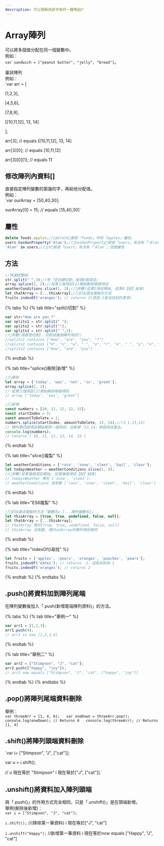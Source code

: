```yaml
---
description: 可以理解成是字串的一種嗎@@?
---
```


# Array陣列

可以將多個值分配在同一個變數中。  
例如：  
 `var sandwich = ["peanut butter", "jelly", "bread"]`。

巢狀陣列  
例如：  
`var arr = [  
  [1,2,3],  
  [4,5,6],  
  [7,8,9],  
  [[10,11,12], 13, 14]  
];  
  
arr[3]; // equals [[10,11,12], 13, 14]  
arr[3][0]; // equals [10,11,12]  
arr[3][0][1]; // equals 11`

## 修改陣列內資料\[\]

直接指定陣列變數的第幾的字，再給他分配值。  
例如：  
`var ourArray = [50,40,30];  
ourArray[0] = 15; // equals [15,40,30]`

## 屬性

```javascript
delete foods.apples;//🔹delete🔹刪除「foods」中的「apples」屬性。
users.hasOwnProperty('Alan');//🔹hasOwnProperty🔹檢查「users」有沒有「'Alan'」這個屬性
'Alan' in users;//🔹in🔹檢查「users」有沒有「'Alan'」這個屬性
```

## 方法

```javascript
//快速統整XD
str.split(" ",3);//用「空白鍵切割，給頭3個項目」
array.splice(2, 2);//從第三個項目[2]開始刪除兩個項目
weatherConditions.slice(1, 3);//🔸參數(從第2項目開始, 從第4【前】結束)
let thatArray = [...thisArray];//🔸ES6語法複製的方法
fruits.indexOf('oranges'); // returns 2(若是-1是沒找到的意思)
```

{% tabs %}
{% tab title="split\(\)切割" %}
```javascript
var str="How are you ?"
var splits1 = str.split(" ");
var splits2 = str.split("");
var splits3 = str.split(" ",3);
//🔸參數(用甚麼切割[，切割成幾個陣列項目])
//splits1 contains ["How", "are", "you", "?"]
//splits2 contains ["H", "o", "w", " ", "a", "r", "e", " ", "y", "o", "u", " ", "?"]
//splits3 contains ["How", "are", "you"]
```
{% endtab %}

{% tab title="splice\(\)刪除\|新增" %}
```javascript
//🔸刪除
let array = ['today', 'was', 'not', 'so', 'great'];
array.splice(2, 2);
// 從第三個項目[2]開始刪除兩個項目
// array ['today', 'was', 'great']

//🔸新增
const numbers = [10, 11, 12, 12, 15];
const startIndex = 3;
const amountToDelete = 1;
numbers.splice(startIndex, amountToDelete, 13, 14);//(3,1,13,14)
// 陣列第四個項目開始刪除一個項目，並新增「13,14」兩個項目進去。
console.log(numbers);
// returns [ 10, 11, 12, 13, 14, 15 ]
```
{% endtab %}

{% tab title="slice\(\)複製" %}
```javascript
let weatherConditions = ['rain', 'snow', 'sleet', 'hail', 'clear'];
let todaysWeather = weatherConditions.slice(1, 3);
//🔸參數(從第幾個項目開始, 從第幾個項目【前】結束)
// todaysWeather 等於 ['snow', 'sleet'];
// weatherConditions 沒有變 ['rain', 'snow', 'sleet', 'hail', 'clear']
```
{% endtab %}

{% tab title="ES6複製" %}
```javascript
//🔸ES6語法複製的方法「變數名= [...陣列變數名]」
let thisArray = [true, true, undefined, false, null];
let thatArray = [...thisArray];
// thatArray 等於[true, true, undefined, false, null]
// thisArray 沒有變, 跟thatArray的陣列項目相同
```
{% endtab %}

{% tab title="indexOf\(\)尋找" %}
```javascript
let fruits = ['apples', 'pears', 'oranges', 'peaches', 'pears'];
fruits.indexOf('dates'); // returns -1，沒有找到為-1
fruits.indexOf('oranges'); // returns 2
```
{% endtab %}
{% endtabs %}

## .push\(\)將資料加到陣列尾端

在陣列變數後加入「.push\(新增尾端陣列資料\)」的方法。

{% tabs %}
{% tab title="舉例一" %}
```javascript
var arr1 = [1,2,3];
arr1.push(4);
// arr1 is now [1,2,3,4]
```
{% endtab %}

{% tab title="舉例二" %}
```javascript
var arr2 = ["Stimpson", "J", "cat"];
arr2.push(["happy", "joy"]);
// arr2 now equals ["Stimpson", "J", "cat", ["happy", "joy"]]
```
{% endtab %}
{% endtabs %}

## .pop\(\)將陣列尾端資料刪除

舉例：  
`var threeArr = [1, 4, 6];  
var oneDown = threeArr.pop();  
console.log(oneDown); // Returns 6  
console.log(threeArr); // Returns [1, 4]`

## .shift\(\)將陣列頭端資料刪除

`var i= ["Stimpson", "J", ["cat"]];  
var u = i.shift();  
// u 現在等於 "Stimpson" i 現在等於["J", ["cat"]].`

## .unshift\(\)將資料加入陣列頭端

與「.push\(\)」的作用方式完全相同，只是「.unshift\(\)」是在頭端新增。  
舉例\(刪除後新增\)：  
`var i = ["Stimpson", "J", "cat"];`  
`i.shift();` //\(移除第一筆資料\) i 現在等於\["J", "cat"\]  
`i.unshift("Happy");`  //新增第一筆資料 i 現在等於now equals \["Happy", "J", "cat"\]  


